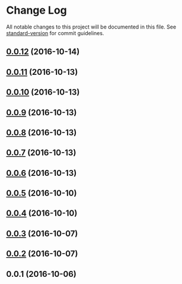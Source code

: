 # Change Log

All notable changes to this project will be documented in this file. See [standard-version](https://github.com/conventional-changelog/standard-version) for commit guidelines.

<a name="0.0.12"></a>
## [0.0.12](https://github.com/ghepesdoru/react-instyle/compare/v0.0.11...v0.0.12) (2016-10-14)



<a name="0.0.11"></a>
## [0.0.11](https://github.com/ghepesdoru/react-instyle/compare/v0.0.10...v0.0.11) (2016-10-13)



<a name="0.0.10"></a>
## [0.0.10](https://github.com/ghepesdoru/react-instyle/compare/v0.0.9...v0.0.10) (2016-10-13)



<a name="0.0.9"></a>
## [0.0.9](https://github.com/ghepesdoru/react-instyle/compare/v0.0.8...v0.0.9) (2016-10-13)



<a name="0.0.8"></a>
## [0.0.8](https://github.com/ghepesdoru/react-instyle/compare/v0.0.7...v0.0.8) (2016-10-13)



<a name="0.0.7"></a>
## [0.0.7](https://github.com/ghepesdoru/react-instyle/compare/v0.0.6...v0.0.7) (2016-10-13)



<a name="0.0.6"></a>
## [0.0.6](https://github.com/ghepesdoru/react-instyle/compare/v0.0.5...v0.0.6) (2016-10-13)



<a name="0.0.5"></a>
## [0.0.5](https://github.com/ghepesdoru/react-instyle/compare/v0.0.4...v0.0.5) (2016-10-10)



<a name="0.0.4"></a>
## [0.0.4](https://github.com/ghepesdoru/react-instyle/compare/v0.0.3...v0.0.4) (2016-10-10)



<a name="0.0.3"></a>
## [0.0.3](https://github.com/ghepesdoru/react-instyle/compare/v0.0.2...v0.0.3) (2016-10-07)



<a name="0.0.2"></a>
## [0.0.2](https://github.com/ghepesdoru/react-instyle/compare/v0.0.1...v0.0.2) (2016-10-07)



<a name="0.0.1"></a>
## 0.0.1 (2016-10-06)
